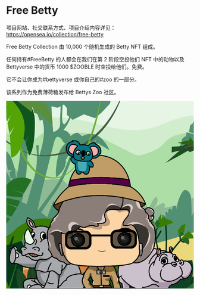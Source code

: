 # Free Betty

项目网站、社交联系方式、项目介绍内容详见：https://opensea.io/collection/free-betty

Free Betty Collection 由 10,000 个随机生成的 Betty NFT 组成。

任何持有#FreeBetty 的人都会在我们在第 2 阶段空投他们 NFT 中的动物以及 Bettyverse 中的货币 1000 $ZOOBLE 时空投给他们。免费。

它不会让你成为#bettyverse 或你自己的#zoo 的一部分。

该系列作为免费薄荷糖发布给 Bettys Zoo 社区。

![nft](01.png)

